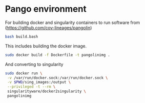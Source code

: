 # Pango environment

For building docker and singularity containers to run software from (https://github.com/cov-lineages/pangolin)

```bash
bash build.bash
```

This includes building the docker image.

```bash
sudo docker build -f Dockerfile -t pangolinimg .
```

And converting to singularity

```bash
sudo docker run \
 -v /var/run/docker.sock:/var/run/docker.sock \
 -v $PWD/sing_images:/output \
 --privileged -t --rm \
 singularityware/docker2singularity \
 pangolinimg 
```
